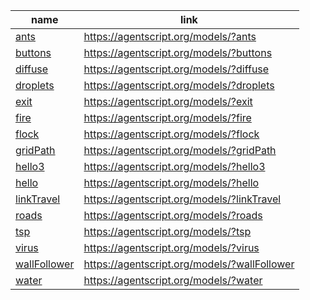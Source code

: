 name    | link
------- | ------
[ants](https://github.com/backspaces/agentscript/tree/master/models/AntsModel.js#L1) | https://agentscript.org/models/?ants
[buttons](https://github.com/backspaces/agentscript/tree/master/models/ButtonsModel.js#L1) | https://agentscript.org/models/?buttons
[diffuse](https://github.com/backspaces/agentscript/tree/master/models/DiffuseModel.js#L1) | https://agentscript.org/models/?diffuse
[droplets](https://github.com/backspaces/agentscript/tree/master/models/DropletsModel.js#L1) | https://agentscript.org/models/?droplets
[exit](https://github.com/backspaces/agentscript/tree/master/models/ExitModel.js#L1) | https://agentscript.org/models/?exit
[fire](https://github.com/backspaces/agentscript/tree/master/models/FireModel.js#L1) | https://agentscript.org/models/?fire
[flock](https://github.com/backspaces/agentscript/tree/master/models/FlockModel.js#L1) | https://agentscript.org/models/?flock
[gridPath](https://github.com/backspaces/agentscript/tree/master/models/GridPathModel.js#L1) | https://agentscript.org/models/?gridPath
[hello3](https://github.com/backspaces/agentscript/tree/master/models/Hello3Model.js#L1) | https://agentscript.org/models/?hello3
[hello](https://github.com/backspaces/agentscript/tree/master/models/HelloModel.js#L1) | https://agentscript.org/models/?hello
[linkTravel](https://github.com/backspaces/agentscript/tree/master/models/LinkTravelModel.js#L1) | https://agentscript.org/models/?linkTravel
[roads](https://github.com/backspaces/agentscript/tree/master/models/RoadsModel.js#L1) | https://agentscript.org/models/?roads
[tsp](https://github.com/backspaces/agentscript/tree/master/models/TspModel.js#L1) | https://agentscript.org/models/?tsp
[virus](https://github.com/backspaces/agentscript/tree/master/models/VirusModel.js#L1) | https://agentscript.org/models/?virus
[wallFollower](https://github.com/backspaces/agentscript/tree/master/models/WallFollowerModel.js#L1) | https://agentscript.org/models/?wallFollower
[water](https://github.com/backspaces/agentscript/tree/master/models/WaterModel.js#L1) | https://agentscript.org/models/?water
